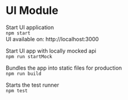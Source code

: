 # UI Module


Start UI application  
`npm start`  
UI available on: http://localhost:3000

Start UI app with locally mocked api  
`npm run startMock`  

Bundles the app into static files for production  
`npm run build`  

Starts the test runner  
`npm test`  

